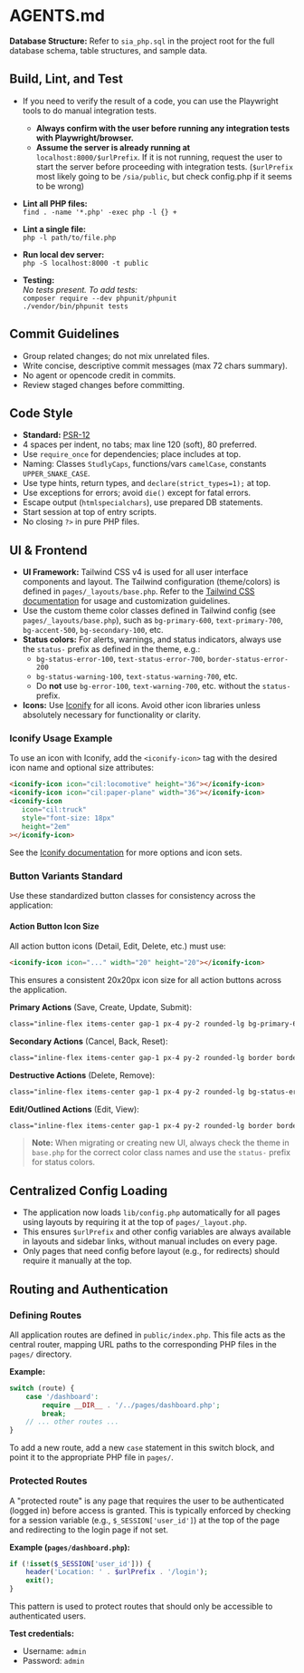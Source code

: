 # AGENTS.md

**Database Structure:**
Refer to `sia_php.sql` in the project root for the full database schema, table structures, and sample data.

## Build, Lint, and Test

- If you need to verify the result of a code, you can use the Playwright tools to do manual integration tests.
  - **Always confirm with the user before running any integration tests with Playwright/browser.**
  - **Assume the server is already running at** `localhost:8000/$urlPrefix`. If it is not running, request the user to start the server before proceeding with integration tests. (`$urlPrefix` most likely going to be `/sia/public`, but check config.php if it seems to be wrong)

- **Lint all PHP files:**  
  `find . -name '*.php' -exec php -l {} +`
- **Lint a single file:**  
  `php -l path/to/file.php`
- **Run local dev server:**  
  `php -S localhost:8000 -t public`
- **Testing:**  
  _No tests present. To add tests:_  
  `composer require --dev phpunit/phpunit`  
  `./vendor/bin/phpunit tests`

## Commit Guidelines

- Group related changes; do not mix unrelated files.
- Write concise, descriptive commit messages (max 72 chars summary).
- No agent or opencode credit in commits.
- Review staged changes before committing.

## Code Style

- **Standard:** [PSR-12](https://www.php-fig.org/psr/psr-12/)
- 4 spaces per indent, no tabs; max line 120 (soft), 80 preferred.
- Use `require_once` for dependencies; place includes at top.
- Naming: Classes `StudlyCaps`, functions/vars `camelCase`, constants `UPPER_SNAKE_CASE`.
- Use type hints, return types, and `declare(strict_types=1);` at top.
- Use exceptions for errors; avoid `die()` except for fatal errors.
- Escape output (`htmlspecialchars`), use prepared DB statements.
- Start session at top of entry scripts.
- No closing `?>` in pure PHP files.

## UI & Frontend

- **UI Framework:** Tailwind CSS v4 is used for all user interface components and layout. The Tailwind configuration (theme/colors) is defined in `pages/_layouts/base.php`. Refer to the [Tailwind CSS documentation](https://tailwindcss.com/docs) for usage and customization guidelines.
- Use the custom theme color classes defined in Tailwind config (see `pages/_layouts/base.php`), such as `bg-primary-600`, `text-primary-700`, `bg-accent-500`, `bg-secondary-100`, etc.
- **Status colors:** For alerts, warnings, and status indicators, always use the `status-` prefix as defined in the theme, e.g.:
  - `bg-status-error-100`, `text-status-error-700`, `border-status-error-200`
  - `bg-status-warning-100`, `text-status-warning-700`, etc.
  - Do **not** use `bg-error-100`, `text-warning-700`, etc. without the `status-` prefix.
- **Icons:** Use [Iconify](https://iconify.design/docs/) for all icons. Avoid other icon libraries unless absolutely necessary for functionality or clarity.

### Iconify Usage Example

To use an icon with Iconify, add the `<iconify-icon>` tag with the desired icon name and optional size attributes:

```html
<iconify-icon icon="cil:locomotive" height="36"></iconify-icon>
<iconify-icon icon="cil:paper-plane" width="36"></iconify-icon>
<iconify-icon
   icon="cil:truck"
   style="font-size: 18px"
   height="2em"
></iconify-icon>
```

See the [Iconify documentation](https://iconify.design/docs/) for more options and icon sets.

### Button Variants Standard

Use these standardized button classes for consistency across the application:

#### Action Button Icon Size

All action button icons (Detail, Edit, Delete, etc.) must use:

```html
<iconify-icon icon="..." width="20" height="20"></iconify-icon>
```

This ensures a consistent 20x20px icon size for all action buttons across the application.

**Primary Actions** (Save, Create, Update, Submit):
```html
class="inline-flex items-center gap-1 px-4 py-2 rounded-lg bg-primary-600 text-white hover:bg-primary-700 transition"
```

**Secondary Actions** (Cancel, Back, Reset):
```html
class="inline-flex items-center gap-1 px-4 py-2 rounded-lg border border-secondary-300 text-secondary-700 bg-white hover:bg-secondary-100 transition"
```

**Destructive Actions** (Delete, Remove):
```html
class="inline-flex items-center gap-1 px-4 py-2 rounded-lg bg-status-error-500 text-white hover:bg-status-error-600 transition"
```

**Edit/Outlined Actions** (Edit, View):
```html
class="inline-flex items-center gap-1 px-4 py-2 rounded-lg border border-primary-300 text-primary-700 bg-white hover:bg-primary-50 transition"
```

> **Note:** When migrating or creating new UI, always check the theme in `base.php` for the correct color class names and use the `status-` prefix for status colors.

## Centralized Config Loading

- The application now loads `lib/config.php` automatically for all pages using layouts by requiring it at the top of `pages/_layout.php`.
- This ensures `$urlPrefix` and other config variables are always available in layouts and sidebar links, without manual includes on every page.
- Only pages that need config before layout (e.g., for redirects) should require it manually at the top.

## Routing and Authentication

### Defining Routes

All application routes are defined in `public/index.php`. This file acts as the central router, mapping URL paths to the corresponding PHP files in the `pages/` directory.

**Example:**
```php
switch ( route) {
    case '/dashboard':
        require __DIR__ . '/../pages/dashboard.php';
        break;
    // ... other routes ...
}
```
To add a new route, add a new `case` statement in this switch block, and point it to the appropriate PHP file in `pages/`.

### Protected Routes

A "protected route" is any page that requires the user to be authenticated (logged in) before access is granted. This is typically enforced by checking for a session variable (e.g., `$_SESSION['user_id']`) at the top of the page and redirecting to the login page if not set.

**Example (`pages/dashboard.php`):**
```php
if (!isset($_SESSION['user_id'])) {
    header('Location: ' . $urlPrefix . '/login');
    exit();
}
```
This pattern is used to protect routes that should only be accessible to authenticated users.

**Test credentials:**

- Username: `admin`
- Password: `admin`
